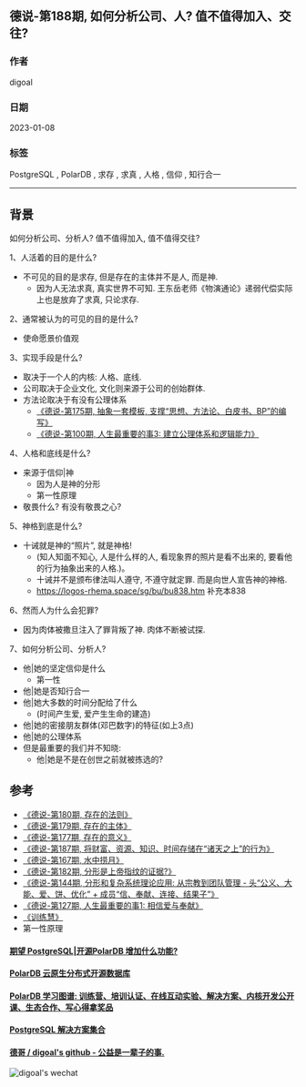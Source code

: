 ## 德说-第188期, 如何分析公司、人? 值不值得加入、交往?  
                                                  
### 作者                                                  
digoal                                                  
                                                  
### 日期                                                  
2023-01-08                                               
                                                  
### 标签                                                  
PostgreSQL , PolarDB , 求存 , 求真 , 人格 , 信仰 , 知行合一                             
                                                  
----                                                  
                                                  
## 背景    
  
如何分析公司、分析人? 值不值得加入, 值不值得交往?  
  
  
1、人活着的目的是什么?  
- 不可见的目的是求存, 但是存在的主体并不是人, 而是神.  
    - 因为人无法求真, 真实世界不可知.  王东岳老师《物演通论》递弱代偿实际上也是放弃了求真, 只论求存.   
  
2、通常被认为的可见的目的是什么?  
- 使命愿景价值观  
  
3、实现手段是什么?  
- 取决于一个人的内核: 人格、底线.   
- 公司取决于企业文化, 文化则来源于公司的创始群体.   
- 方法论取决于有没有公理体系
    - [《德说-第175期, 抽象一套模板, 支撑“思想、方法论、白皮书、BP”的编写》](../202211/20221119_01.md)  
    - [《德说-第100期, 人生最重要的事3: 建立公理体系和逻辑能力》](../202206/20220610_01.md)  
  
4、人格和底线是什么?  
- 来源于信仰|神  
    - 因为人是神的分形  
    - 第一性原理
- 敬畏什么? 有没有敬畏之心?     
  
5、神格到底是什么?   
- 十诫就是神的“照片”, 就是神格!   
    - (知人知面不知心, 人是什么样的人, 看现象界的照片是看不出来的, 要看他的行为抽象出来的人格.)。  
    - 十诫并不是颁布律法叫人遵守, 不遵守就定罪. 而是向世人宣告神的神格.    
    - https://logos-rhema.space/sg/bu/bu838.htm  补充本838   
  
6、然而人为什么会犯罪?   
- 因为肉体被撒旦注入了罪背叛了神. 肉体不断被试探.  
  
  
7、如何分析公司、分析人?  
- 他|她的坚定信仰是什么  
    - 第一性
- 他|她是否知行合一  
- 他|她大多数的时间分配给了什么   
    - (时间产生爱, 爱产生生命的建造)    
- 他|她的密接朋友群体(邓巴数字)的特征(如上3点)    
- 他|她的公理体系  
- 但是最重要的我们并不知晓:  
    - 他|她是不是在创世之前就被拣选的?    
  
  
## 参考  
- [《德说-第180期, 存在的法则》](../202211/20221124_05.md)    
- [《德说-第179期, 存在的主体》](../202211/20221123_04.md)    
- [《德说-第177期, 存在的意义》](../202211/20221120_01.md)    
- [《德说-第187期, 将财富、资源、知识、时间存储在“诸天之上”的行为》](../202212/20221222_06.md)   
- [《德说-第167期, 水中捞月》](../202210/20221027_01.md)    
- [《德说-第182期, 分形是上帝指纹的证据?》](../202211/20221126_01.md)    
- [《德说-第144期, 分形和复杂系统理论应用: 从宗教到团队管理 - 头“公义、大能、爱、饼、优化” + 成员“信、奉献、连接、结果子”》](../202209/20220916_02.md)    
- [《德说-第127期, 人生最重要的事1: 相信爱与奉献》](../202208/20220822_01.md)  
- [《训练慧》](../197001/20200310_02.md)  
- 第一性原理
  
  
#### [期望 PostgreSQL|开源PolarDB 增加什么功能?](https://github.com/digoal/blog/issues/76 "269ac3d1c492e938c0191101c7238216")
  
  
#### [PolarDB 云原生分布式开源数据库](https://github.com/ApsaraDB "57258f76c37864c6e6d23383d05714ea")
  
  
#### [PolarDB 学习图谱: 训练营、培训认证、在线互动实验、解决方案、内核开发公开课、生态合作、写心得拿奖品](https://www.aliyun.com/database/openpolardb/activity "8642f60e04ed0c814bf9cb9677976bd4")
  
  
#### [PostgreSQL 解决方案集合](../201706/20170601_02.md "40cff096e9ed7122c512b35d8561d9c8")
  
  
#### [德哥 / digoal's github - 公益是一辈子的事.](https://github.com/digoal/blog/blob/master/README.md "22709685feb7cab07d30f30387f0a9ae")
  
  
![digoal's wechat](../pic/digoal_weixin.jpg "f7ad92eeba24523fd47a6e1a0e691b59")
  
